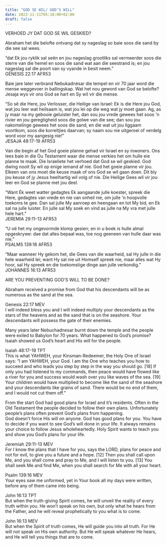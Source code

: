 ```yaml
---
title: "GOD SE WIL/ GOD’S WILL"
date: 2023-11-11T05:18:00+02:00
draft: false
---
```

<html>
 <head></head>
 <body>
  <p>VERHOED JY DAT GOD SE WIL GESKIED?</p>
  <p>Abraham het die belofte ontvang dat sy nageslag so baie soos die sand by die see sal wees.</p>
  <p>“dat Ek jou ryklik sal seën en jou nageslag grootliks sal vermeerder soos die sterre van die hemel en soos die sand wat aan die seestrand is; en jou nageslag sal die poort van sy vyande in besit neem.”<br>‭‭GÉNESIS‬ ‭22‬:‭17‬ ‭AFR53‬‬</p>
  <p>Baie jare later verbrand Nebukadnésar die tempel en vir 70 jaar word die mense weggevoer in ballingskap. Wat het nou geword van God se belofte? Jesaja wys vir ons God se hart en Sy wil vir die mense.</p>
  <p>“So sê die Here, jou Verlosser, die Heilige van Israel: Ek is die Here jou God, wat jou leer wat heilsaam is, wat jou lei op die weg wat jy moet gaan. Ag, as jy maar na my gebooie geluister het, dan sou jou vrede gewees het soos 'n rivier en jou geregtigheid soos die golwe van die see; dan sou jou nakomelinge gewees het soos die sand, en die wat uit jou liggaam voortkom, soos die korreltjies daarvan; sy naam sou nie uitgeroei of verdelg word voor my aangesig nie!”<br>‭‭JESAJA‬ ‭48‬:‭17‬-‭19‬ ‭AFR53‬‬</p>
  <p>Van die begin af het God goeie planne gehad vir Israel en sy inwoners. Ons lees baie in die Ou Testament waar die mense verkies het om hulle eie planne te maak. Die Israeliete het verhoed dat God se wil geskied. God dwing nooit Sy wil op enige iemand af nie. God het goeie planne vir jou. Elkeen van ons moet die keuse maak of ons God se wil gaan doen. Dit bly jou keuse of jy Jesus heelhartig wil volg of nie. Die Heilige Gees wil vir jou leer en God se planne met jou deel.</p>
  <p>“Want Ék weet watter gedagtes Ek aangaande julle koester, spreek die Here, gedagtes van vrede en nie van onheil nie, om julle 'n hoopvolle toekoms te gee. Dan sal julle My aanroep en heengaan en tot My bid, en Ek sal na julle luister. En julle sal My soek en vind as julle na My vra met julle hele hart.”<br>‭‭JEREMIA‬ ‭29‬:‭11‬-‭13‬ ‭AFR53‬‬</p>
  <p>“U oë het my ongevormde klomp gesien; en in u boek is hulle almal opgeskrywe: dae dat alles bepaal was, toe nog geeneen van hulle daar was nie.”<br>‭‭PSALMS‬ ‭139‬:‭16‬ ‭AFR53‬‬</p>
  <p>“Maar wanneer Hy gekom het, die Gees van die waarheid, sal Hy julle in die hele waarheid lei; want Hy sal nie uit Homself spreek nie, maar alles wat Hy hoor, sal Hy spreek en die toekomstige dinge aan julle verkondig.”<br>‭‭JOHANNES‬ ‭16‬:‭13‬ ‭AFR53‬‬</p>
  <p>ARE YOU PREVENTING GOD’S WILL TO BE DONE?</p>
  <p>Abraham received a promise from God that his descendants will be as numerous as the sand at the sea.</p>
  <p>Genesis 22:17 MEV<br>I will indeed bless you and I will indeed multiply your descendants as the stars of the heavens and as the sand that is on the seashore. Your descendants will possess the gate of their enemies.</p>
  <p>Many years later Nebuchadnesar burnt down the temple and the people were exiled to Babylon for 70 years. What happened to God’s promise? Isaiah showed us God’s heart and His will for the people.</p>
  <p>Isaiah 48:17-19 TPT<br>This is what YAHWEH, your Kinsman-Redeemer, the Holy One of Israel says: “I am YAHWEH, your God. I am the One who teaches you how to succeed and who leads you step by step in the way you should go. [18] If only you had listened to my commands, then peace would have flowed like a river for you and success would wash over you like waves of the sea. [19] Your children would have multiplied to become like the sand of the seashore and your descendants like grains of sand. There would be no end of them, and I would not cut them off.”</p>
  <p>From the start God had good plans for Israel and it’s residents. Often in the Old Testament the people decided to follow their own plans. Unfortunately people’s plans often prevent God’s plans from happening.&nbsp;<br>God doesn’t force His will on anyone. God has good plans for you. You have to decide if you want to see God’s will done in your life. It always remains your choice to follow Jesus wholeheartedly. Holy Spirit wants to teach you and show you God’s plans for your life.</p>
  <p>Jeremiah 29:11-13 MEV<br>For I know the plans that I have for you, says the LORD, plans for peace and not for evil, to give you a future and a hope. [12] Then you shall call upon Me, and you shall come and pray to Me, and I will listen to you. [13] You shall seek Me and find Me, when you shall search for Me with all your heart.</p>
  <p>Psalm 139:16 MEV<br>Your eyes saw me unformed, yet in Your book all my days were written, before any of them came into being.</p>
  <p>John 16:13 TPT<br>But when the truth-giving Spirit comes, he will unveil the reality of every truth within you. He won’t speak on his own, but only what he hears from the Father, and he will reveal prophetically to you what is to come.</p>
  <p>John 16:13 MEV<br>But when the Spirit of truth comes, He will guide you into all truth. For He will not speak on His own authority. But He will speak whatever He hears, and He will tell you things that are to come.</p>
  <p>&nbsp;</p>
  <p>&nbsp;</p>
  <p>&nbsp;</p>
  <p>&nbsp;</p>
  <p>&nbsp;</p>
  <p>&nbsp;</p>
  <p>&nbsp;</p>
  <p>&nbsp;</p>
  <p>&nbsp;</p>
 </body>
</html>